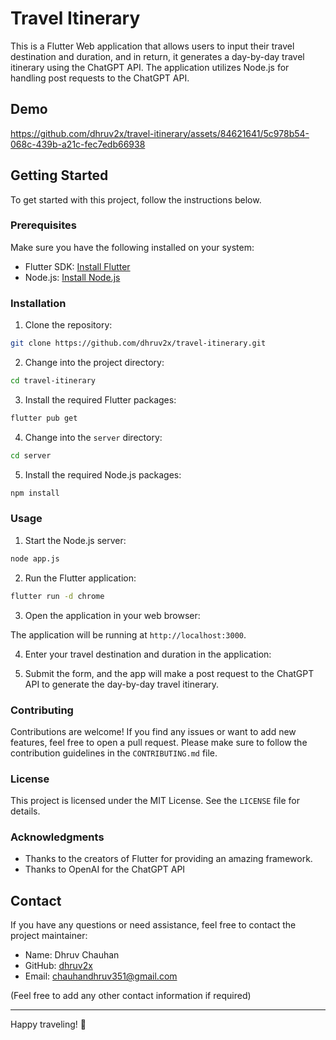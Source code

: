 # Travel Itinerary

This is a Flutter Web application that allows users to input their travel destination and duration, and in return, it generates a day-by-day travel itinerary using the ChatGPT API. The application utilizes Node.js for handling post requests to the ChatGPT API.

## Demo

https://github.com/dhruv2x/travel-itinerary/assets/84621641/5c978b54-068c-439b-a21c-fec7edb66938

## Getting Started

To get started with this project, follow the instructions below.

### Prerequisites

Make sure you have the following installed on your system:

- Flutter SDK: [Install Flutter](https://flutter.dev/docs/get-started/install)
- Node.js: [Install Node.js](https://nodejs.org)

### Installation

1. Clone the repository:

```bash
git clone https://github.com/dhruv2x/travel-itinerary.git
```

2. Change into the project directory:

```bash
cd travel-itinerary
```

3. Install the required Flutter packages:

```bash
flutter pub get
```

4. Change into the `server` directory:

```bash
cd server
```

5. Install the required Node.js packages:

```bash
npm install
```

### Usage

1. Start the Node.js server:

```bash
node app.js
```

2. Run the Flutter application:

```bash
flutter run -d chrome
```

3. Open the application in your web browser:

The application will be running at `http://localhost:3000`.

4. Enter your travel destination and duration in the application:

5. Submit the form, and the app will make a post request to the ChatGPT API to generate the day-by-day travel itinerary.

### Contributing

Contributions are welcome! If you find any issues or want to add new features, feel free to open a pull request. Please make sure to follow the contribution guidelines in the `CONTRIBUTING.md` file.

### License

This project is licensed under the MIT License. See the `LICENSE` file for details.

### Acknowledgments

- Thanks to the creators of Flutter for providing an amazing framework.
- Thanks to OpenAI for the ChatGPT API

## Contact

If you have any questions or need assistance, feel free to contact the project maintainer:

- Name: Dhruv Chauhan
- GitHub: [dhruv2x](https://github.com/dhruv2x)
- Email: chauhandhruv351@gmail.com

(Feel free to add any other contact information if required)

---

Happy traveling! 🚀
